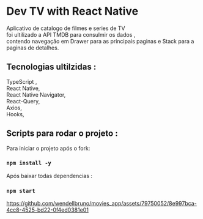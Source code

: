 # Dev TV with React Native

Aplicativo de catalogo de filmes e series de TV <br />
foi ultilizado a API TMDB para consulmir os dados , <br />
contendo navegação em Drawer para as principais paginas e Stack para a paginas de detalhes.

## Tecnologias ultilzidas : <br />
TypeScript , <br />
React Native, <br />
React Native Navigator, <br />
React-Query, <br />
Axios, <br />
Hooks, <br />

##  Scripts para rodar o projeto : 

Para iniciar o projeto após o fork:

### `npm install -y`
Após baixar todas dependencias : 
### `npm start`


https://github.com/wendellbruno/movies_app/assets/79750052/8e997bca-4cc8-4525-bd22-0f4ed0381e01





